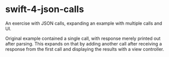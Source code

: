 # swift-4-json-calls
An exercise with JSON calls, expanding an example with multiple calls and UI.

Original example contained a single call, with response merely printed out after parsing.
This expands on that by adding another call after receiving a response from the first call
and displaying the results with a view controller.
